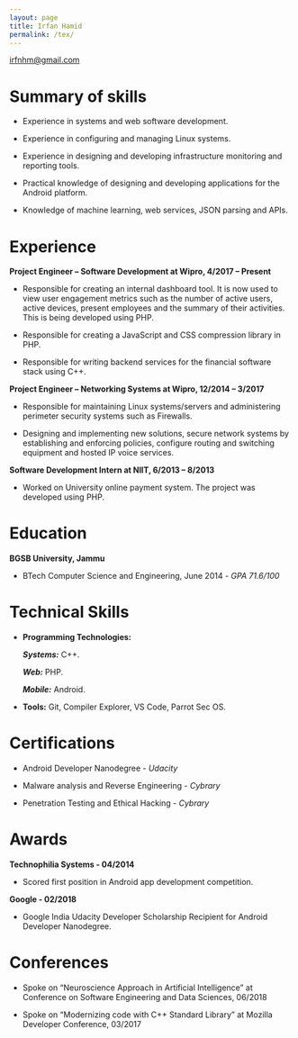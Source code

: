 ```yaml
---
layout: page
title: Irfan Hamid
permalink: /tex/
---
```


<irfnhm@gmail.com>


# Summary of skills
*    Experience in systems and web software development.

*    Experience in configuring and managing Linux systems.

*    Experience in designing and developing infrastructure monitoring and reporting tools.

*    Practical knowledge of designing and developing applications for the Android platform.

*    Knowledge of machine learning, web services, JSON parsing and APIs.


# Experience
**Project Engineer – Software Development at Wipro, 4/2017 – Present** 

*    Responsible for creating an internal dashboard tool. It is now used to view user engagement metrics such as the number of active users, active devices, present employees and the summary of their activities. This is being developed using PHP.

*    Responsible for creating a JavaScript and CSS compression library in PHP.

*    Responsible for writing backend services for the financial software stack using C++.


**Project Engineer –  Networking Systems at Wipro, 12/2014 – 3/2017**

*    Responsible for maintaining Linux systems/servers and administering perimeter security systems such as Firewalls.

*    Designing and implementing new solutions, secure network systems by establishing and enforcing policies, configure routing and switching equipment and hosted IP voice services.


**Software Development Intern at NIIT, 6/2013 – 8/2013** 

*    Worked on University online payment system. The project was developed using PHP.


# Education

**BGSB University, Jammu** 

*    BTech Computer Science and Engineering, June 2014 - *GPA 71.6/100*


# Technical Skills

*    **Programming Technologies:**

	 ***Systems:*** C++.

	 ***Web:*** PHP.

	 ***Mobile:*** Android.

*    **Tools:** Git, Compiler Explorer, VS Code, Parrot Sec OS.


# Certifications

*    Android Developer Nanodegree - *Udacity*

*    Malware analysis and Reverse Engineering - *Cybrary*

*    Penetration Testing and Ethical Hacking - *Cybrary*


# Awards

**Technophilia Systems - 04/2014** 

*    Scored first position in Android app development competition.

**Google - 02/2018** 

*    Google India Udacity Developer Scholarship Recipient for Android Developer Nanodegree.


# Conferences

*    Spoke on “Neuroscience Approach in Artificial Intelligence” at Conference on Software Engineering and Data Sciences, 06/2018

*    Spoke on “Modernizing code with C++ Standard Library” at Mozilla Developer Conference, 03/2017
